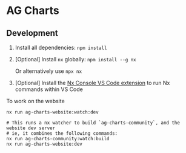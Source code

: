# AG Charts

## Development

1. Install all dependencies: `npm install`
2. [Optional] Install `nx` globally: `npm install --g nx`

    Or alternatively use `npx nx`

3. [Optional] Install the [Nx Console VS Code extension](https://marketplace.visualstudio.com/items?itemName=nrwl.angular-console) to run Nx commands within VS Code

To work on the website

```
nx run ag-charts-website:watch:dev

# This runs a nx watcher to build `ag-charts-community`, and the website dev server
# ie, it combines the following commands:
nx run ag-charts-community:watch:build
nx run ag-charts-website:dev
```
